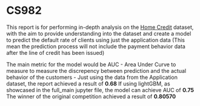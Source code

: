 # CS982

This report is for performing in-depth analysis on the [Home Credit]([url](https://www.kaggle.com/code/phamdinhkhanh/home-credit-default-risk/notebook)) dataset, with the aim to provide understanding into the dataset and create a model to predict the default rate of clients using just the application data (This mean the prediction process will not include the payment behavior data after the line of credit has been issued) 

The main metric for the model would be AUC - Area Under Curve to measure to measure the discrepency between prediction and the actual behavior of the customers - 
Just using the data from the Application dataset, the report achieved a result of  **0.68**
If using lightGBM, as showcased in the full_main jupyter file, the model can achieve AUC of **0.75**
The winner of the original competition achieved a result of **0.80570**
